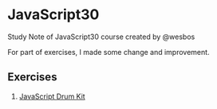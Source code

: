 # JavaScript30
Study Note of JavaScript30 course created by @wesbos

For part of exercises, I made some change and improvement.

## Exercises
1. [JavaScript Drum Kit](01_JavaScript_Drum_Kit/index.md)
